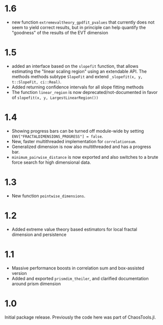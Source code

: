 # 1.6

- new function `extremevaltheory_gpdfit_pvalues` that currently does not seem to yield correct results, but in principle can help quantify the "goodness" of the results of the EVT dimension

# 1.5
- added an interface based on the `slopefit` function, that allows estimating the "linear scaling region" using an extendable API. The methods methods subtype `SlopeFit` and extend `_slopefit(x, y, t::SlopeFit, ci::Real)`.
- Added returning confidence intervals for all slope fitting methods
- The function `linear_region` is now deprecated/not-documented in favor of `slopefit(x, y, LargestLinearRegion())`

# 1.4

- Showing progress bars can be turned off module-wide by setting `ENV["FRACTALDIMENSIONS_PROGRESS"] = false`.
- New, faster multithreaded implementation for `correlationsum`.
- Generalized dimension is now also multithreaded and has a progress bar.
- `minimum_pairwise_distance` is now exported and also switches to a brute force search for high dimensional data.

# 1.3

- New function `pointwise_dimensions`.

# 1.2

- Added extreme value theory based estimators for local fractal dimension and persistence

# 1.1

- Massive performance boosts in correlation sum and box-assisted version
- Added and exported `prismdim_theiler`, and clarified documentation around prism dimension

# 1.0

Initial package release. Previously the code here was part of ChaosTools.jl.